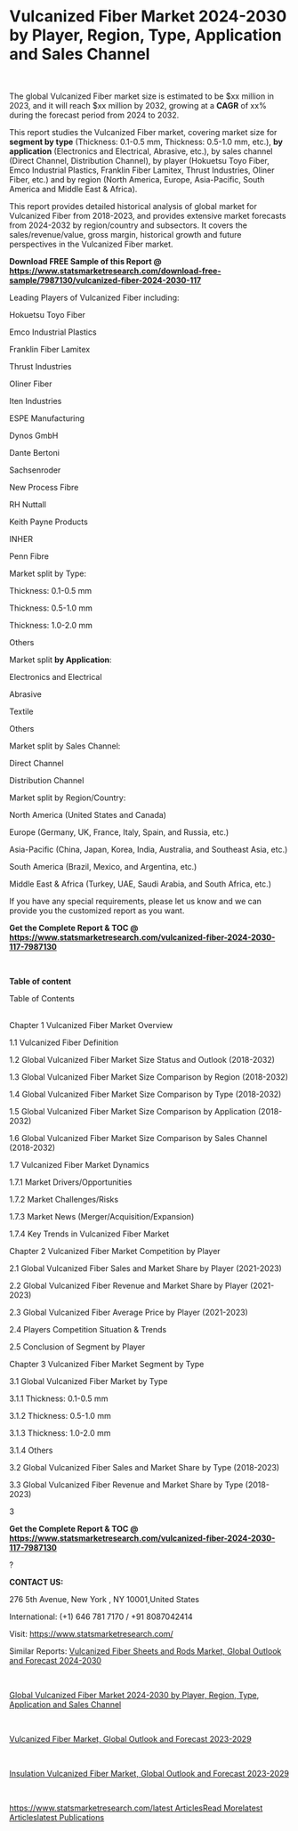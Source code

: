 <h1>Vulcanized Fiber Market 2024-2030 by Player, Region, Type, Application and Sales Channel</h1><br/><p>The global Vulcanized Fiber market size is estimated to be $xx million in 2023, and it will reach $xx million by 2032, growing at a <strong>CAGR</strong> of xx% during the forecast period from 2024 to 2032.</p>
 
 
 
 <p>This report studies the Vulcanized Fiber market, covering market size for <strong>segment by type</strong> (Thickness: 0.1-0.5 mm, Thickness: 0.5-1.0 mm, etc.), <strong>by application</strong> (Electronics and Electrical, Abrasive, etc.), by sales channel (Direct Channel, Distribution Channel), by player (Hokuetsu Toyo Fiber, Emco Industrial Plastics, Franklin Fiber Lamitex, Thrust Industries, Oliner Fiber, etc.) and by region (North America, Europe, Asia-Pacific, South America and Middle East & Africa).</p>
 
 
 
 <p>This report provides detailed historical analysis of global market for Vulcanized Fiber from 2018-2023, and provides extensive market forecasts from 2024-2032 by region/country and subsectors. It covers the sales/revenue/value, gross margin, historical growth and future perspectives in the Vulcanized Fiber market.</p>
 
 
 
 <p><strong>Download FREE Sample of this Report @ <a href="https://www.statsmarketresearch.com/download-free-sample/7987130/vulcanized-fiber-2024-2030-117">https://www.statsmarketresearch.com/download-free-sample/7987130/vulcanized-fiber-2024-2030-117</a></strong></p>
 
 
 
 <p>Leading Players of Vulcanized Fiber including:</p>
 
 
 
 <p>Hokuetsu Toyo Fiber</p>
 
 
 
 <p>Emco Industrial Plastics</p>
 
 
 
 <p>Franklin Fiber Lamitex</p>
 
 
 
 <p>Thrust Industries</p>
 
 
 
 <p>Oliner Fiber</p>
 
 
 
 <p>Iten Industries</p>
 
 
 
 <p>ESPE Manufacturing</p>
 
 
 
 <p>Dynos GmbH</p>
 
 
 
 <p>Dante Bertoni</p>
 
 
 
 <p>Sachsenroder</p>
 
 
 
 <p>New Process Fibre</p>
 
 
 
 <p>RH Nuttall</p>
 
 
 
 <p>Keith Payne Products</p>
 
 
 
 <p>INHER</p>
 
 
 
 <p>Penn Fibre</p>
 
 
 
 <p>Market split by Type:</p>
 
 
 
 <p>Thickness: 0.1-0.5 mm</p>
 
 
 
 <p>Thickness: 0.5-1.0 mm</p>
 
 
 
 <p>Thickness: 1.0-2.0 mm</p>
 
 
 
 <p>Others</p>
 
 
 
 <p>Market split <strong>by Application</strong>:</p>
 
 
 
 <p>Electronics and Electrical</p>
 
 
 
 <p>Abrasive</p>
 
 
 
 <p>Textile</p>
 
 
 
 <p>Others</p>
 
 
 
 <p>Market split by Sales Channel:</p>
 
 
 
 <p>Direct Channel</p>
 
 
 
 <p>Distribution Channel</p>
 
 
 
 <p>Market split by Region/Country:</p>
 
 
 
 <p>North America (United States and Canada)</p>
 
 
 
 <p>Europe (Germany, UK, France, Italy, Spain, and Russia, etc.)</p>
 
 
 
 <p>Asia-Pacific (China, Japan, Korea, India, Australia, and Southeast Asia, etc.)</p>
 
 
 
 <p>South America (Brazil, Mexico, and Argentina, etc.)</p>
 
 
 
 <p>Middle East & Africa (Turkey, UAE, Saudi Arabia, and South Africa, etc.)</p>
 
 
 
 <p>If you have any special requirements, please let us know and we can provide you the customized report as you want.</p>
 
 
 
 <div><b>Get the Complete Report & TOC @ <a href="https://www.statsmarketresearch.com/vulcanized-fiber-2024-2030-117-7987130">https://www.statsmarketresearch.com/vulcanized-fiber-2024-2030-117-7987130</a></b></div>
 
 
 
 <p><br />
 
 <b>Table of content</b></p>
 
 
 
 <p>Table of Contents<br />
 
 <br />
 
 Chapter 1 Vulcanized Fiber Market Overview<br />
 
 1.1 Vulcanized Fiber Definition<br />
 
 1.2 Global Vulcanized Fiber Market Size Status and Outlook (2018-2032)<br />
 
 1.3 Global Vulcanized Fiber Market Size Comparison by Region (2018-2032)<br />
 
 1.4 Global Vulcanized Fiber Market Size Comparison by Type (2018-2032)<br />
 
 1.5 Global Vulcanized Fiber Market Size Comparison by Application (2018-2032)<br />
 
 1.6 Global Vulcanized Fiber Market Size Comparison by Sales Channel (2018-2032)<br />
 
 1.7 Vulcanized Fiber Market Dynamics<br />
 
 1.7.1 Market Drivers/Opportunities<br />
 
 1.7.2 Market Challenges/Risks<br />
 
 1.7.3 Market News (Merger/Acquisition/Expansion)<br />
 
 1.7.4 Key Trends in Vulcanized Fiber Market<br />
 
 Chapter 2 Vulcanized Fiber Market Competition by Player<br />
 
 2.1 Global Vulcanized Fiber Sales and Market Share by Player (2021-2023)<br />
 
 2.2 Global Vulcanized Fiber Revenue and Market Share by Player (2021-2023)<br />
 
 2.3 Global Vulcanized Fiber Average Price by Player (2021-2023)<br />
 
 2.4 Players Competition Situation & Trends<br />
 
 2.5 Conclusion of Segment by Player<br />
 
 Chapter 3 Vulcanized Fiber Market Segment by Type<br />
 
 3.1 Global Vulcanized Fiber Market by Type<br />
 
 3.1.1 Thickness: 0.1-0.5 mm<br />
 
 3.1.2 Thickness: 0.5-1.0 mm<br />
 
 3.1.3 Thickness: 1.0-2.0 mm<br />
 
 3.1.4 Others<br />
 
 3.2 Global Vulcanized Fiber Sales and Market Share by Type (2018-2023)<br />
 
 3.3 Global Vulcanized Fiber Revenue and Market Share by Type (2018-2023)<br />
 
 3</p>
 
 
 
 <div><b>Get the Complete Report & TOC @ <a href="https://www.statsmarketresearch.com/vulcanized-fiber-2024-2030-117-7987130">https://www.statsmarketresearch.com/vulcanized-fiber-2024-2030-117-7987130</a></b></div>
 
 
 
 <p>? </p>
 
 
 
 <p><b>CONTACT US:</b><br />
 
 276 5th Avenue, New York , NY 10001,United States<br />
 
 International: (+1) 646 781 7170 / +91 8087042414<br />
 
 Visit: <a href="https://www.statsmarketresearch.com/">https://www.statsmarketresearch.com/</a><br />
 
 Similar Reports: <a href="https://www.statsmarketresearch.com/vulcanized-fiber-2024-2030-117-7987130">Vulcanized Fiber Sheets and Rods Market, Global Outlook and Forecast 2024-2030</a><br />
 
 <br />
 
 <a href="https://www.statsmarketresearch.com/vulcanized-fiber-2024-2030-117-7987130">Global Vulcanized Fiber Market 2024-2030 by Player, Region, Type, Application and Sales Channel</a><br />
 
 <br />
 
 <a href="https://www.statsmarketresearch.com/vulcanized-fiber-2024-2030-117-7987130">Vulcanized Fiber Market, Global Outlook and Forecast 2023-2029</a><br />
 
 <br />
 
 <a href="https://www.statsmarketresearch.com/vulcanized-fiber-2024-2030-117-7987130">Insulation Vulcanized Fiber Market, Global Outlook and Forecast 2023-2029</a><br />
 
 <br />
 
 <a href="https://gyeongbokgung.com">https://www.statsmarketresearch.com/</a><a href="https://hallyeomaritime.com">latest Articles</a><a href="https://jingwansa.com">Read More</a><a href="https://nguoiviet.jp/">latest Articles</a><a href="https://www.intelmarketresearch.com/">latest Publications</a></p>